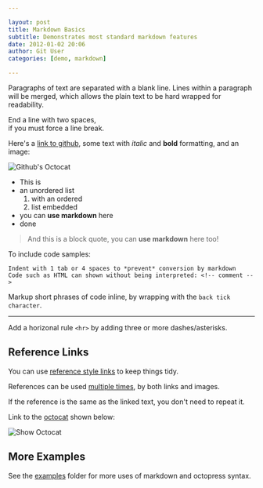 ```yaml
---

layout: post
title: Markdown Basics
subtitle: Demonstrates most standard markdown features
date: 2012-01-02 20:06
author: Git User
categories: [demo, markdown]

---
```


Paragraphs of text are separated with a blank line. Lines within a paragraph will be
merged, which allows the plain text to be hard wrapped for readability.

End a line with two spaces,  
if you must force a line break.

Here's a [link to github](http://github.com), some text with *italic* and **bold**
formatting, and an image:

![Github's Octocat](https://github.com/images/icons/emoji/octocat.png "This title is optional")

<!-- more -->

- This is
- an unordered list
    1. with an ordered
    2. list embedded
- you can **use markdown** here
- done


> And this is a block quote, you can **use markdown** here too!


To include code samples:

    Indent with 1 tab or 4 spaces to *prevent* conversion by markdown
    Code such as HTML can shown without being interpreted: <!-- comment -->

Markup short phrases of code inline, by wrapping with the `back tick character`.

---

Add a horizonal rule `<hr>` by adding three or more dashes/asterisks.


## Reference Links

You can use [reference style links][twitter] to keep things tidy.

[twitter]: http://twitter.com

References can be used [multiple times][twitter], by both links and images.

If the reference is the same as the linked text, you don't need to repeat it.

Link to the [octocat][] shown below:

![Show Octocat][octocat]

[octocat]: https://github.com/images/icons/emoji/octocat.png "The Octocat!"


## More Examples

See the [examples] folder for more uses of markdown and octopress syntax.

[examples]: https://github.com/snhack/snhack.github.com/tree/source/source/_posts/_examples
